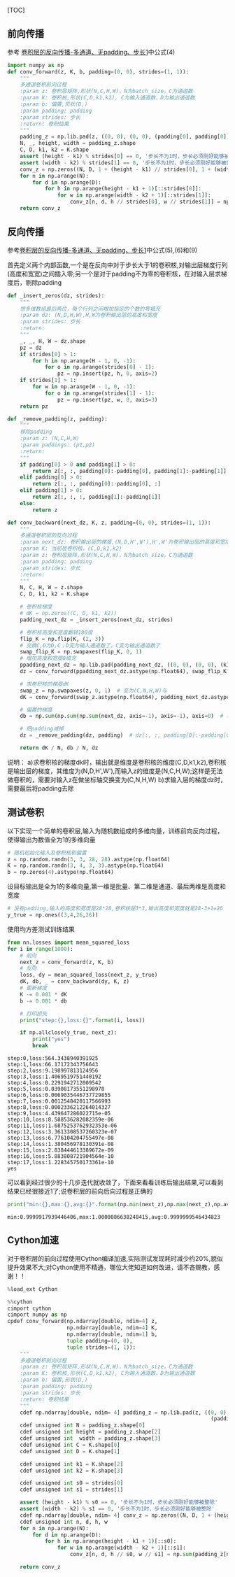 [TOC]


## 前向传播

  参考 [卷积层的反向传播-多通道、无padding、步长1](0_2_4-卷积层的反向传播-多通道、有padding、步长不为1.md)中公式(4) 



```python
import numpy as np
def conv_forward(z, K, b, padding=(0, 0), strides=(1, 1)):
    """
    多通道卷积前向过程
    :param z: 卷积层矩阵,形状(N,C,H,W)，N为batch_size，C为通道数
    :param K: 卷积核,形状(C,D,k1,k2), C为输入通道数，D为输出通道数
    :param b: 偏置,形状(D,)
    :param padding: padding
    :param strides: 步长
    :return: 卷积结果
    """
    padding_z = np.lib.pad(z, ((0, 0), (0, 0), (padding[0], padding[0]), (padding[1], padding[1])), 'constant', constant_values=0)
    N, _, height, width = padding_z.shape
    C, D, k1, k2 = K.shape
    assert (height - k1) % strides[0] == 0, '步长不为1时，步长必须刚好能够被整除'
    assert (width - k2) % strides[1] == 0, '步长不为1时，步长必须刚好能够被整除'
    conv_z = np.zeros((N, D, 1 + (height - k1) // strides[0], 1 + (width - k2) // strides[1]))
    for n in np.arange(N):
        for d in np.arange(D):
            for h in np.arange(height - k1 + 1)[::strides[0]]:
                for w in np.arange(width - k2 + 1)[::strides[1]]:
                    conv_z[n, d, h // strides[0], w // strides[1]] = np.sum(padding_z[n, :, h:h + k1, w:w + k2] * K[:, d]) + b[d]
    return conv_z
```

## 反向传播


参考[卷积层的反向传播-多通道、无padding、步长1](0_2_4-卷积层的反向传播-多通道、有padding、步长不为1.md)中公式(5),(6)和(9) 

首先定义两个内部函数,一个是在反向中对于步长大于1的卷积核,对输出层梯度行列(高度和宽宽)之间插入零;另一个是对于padding不为零的卷积核，在对输入层求梯度后，剔除padding


```python
def _insert_zeros(dz, strides):
    """
    想多维数组最后两位，每个行列之间增加指定的个数的零填充
    :param dz: (N,D,H,W),H,W为卷积输出层的高度和宽度
    :param strides: 步长
    :return:
    """
    _, _, H, W = dz.shape
    pz = dz
    if strides[0] > 1:
        for h in np.arange(H - 1, 0, -1):
            for o in np.arange(strides[0] - 1):
                pz = np.insert(pz, h, 0, axis=2)
    if strides[1] > 1:
        for w in np.arange(W - 1, 0, -1):
            for o in np.arange(strides[1] - 1):
                pz = np.insert(pz, w, 0, axis=3)
    return pz
```


```python
def _remove_padding(z, padding):
    """
    移除padding
    :param z: (N,C,H,W)
    :param paddings: (p1,p2)
    :return:
    """
    if padding[0] > 0 and padding[1] > 0:
        return z[:, :, padding[0]:-padding[0], padding[1]:-padding[1]]
    elif padding[0] > 0:
        return z[:, :, padding[0]:-padding[0], :]
    elif padding[1] > 0:
        return z[:, :, :, padding[1]:-padding[1]]
    else:
        return z
```


```python
def conv_backward(next_dz, K, z, padding=(0, 0), strides=(1, 1)):
    """
    多通道卷积层的反向过程
    :param next_dz: 卷积输出层的梯度,(N,D,H',W'),H',W'为卷积输出层的高度和宽度
    :param K: 当前层卷积核，(C,D,k1,k2)
    :param z: 卷积层矩阵,形状(N,C,H,W)，N为batch_size，C为通道数
    :param padding: padding
    :param strides: 步长
    :return:
    """
    N, C, H, W = z.shape
    C, D, k1, k2 = K.shape

    # 卷积核梯度
    # dK = np.zeros((C, D, k1, k2))
    padding_next_dz = _insert_zeros(next_dz, strides)

    # 卷积核高度和宽度翻转180度
    flip_K = np.flip(K, (2, 3))
    # 交换C,D为D,C；D变为输入通道数了，C变为输出通道数了
    swap_flip_K = np.swapaxes(flip_K, 0, 1)
    # 增加高度和宽度0填充
    ppadding_next_dz = np.lib.pad(padding_next_dz, ((0, 0), (0, 0), (k1 - 1, k1 - 1), (k2 - 1, k2 - 1)), 'constant', constant_values=0)
    dz = conv_forward(ppadding_next_dz.astype(np.float64), swap_flip_K.astype(np.float64), np.zeros((C,), dtype=np.float64))

    # 求卷积核的梯度dK
    swap_z = np.swapaxes(z, 0, 1)  # 变为(C,N,H,W)与
    dK = conv_forward(swap_z.astype(np.float64), padding_next_dz.astype(np.float64), np.zeros((D,), dtype=np.float64))

    # 偏置的梯度
    db = np.sum(np.sum(np.sum(next_dz, axis=-1), axis=-1), axis=0)  # 在高度、宽度上相加；批量大小上相加

    # 把padding减掉
    dz = _remove_padding(dz, padding)  # dz[:, :, padding[0]:-padding[0], padding[1]:-padding[1]]

    return dK / N, db / N, dz
```

说明：
a)求卷积核的梯度dk时，输出就是维度是卷积核的维度(C,D,k1,k2),卷积核是输出层的梯度，其维度为(N,D,H',W'),而输入z的维度是(N,C,H,W);这样是无法做卷积的，需要对输入z在做坐标轴交换变为(C,N,H,W)
b)求输入层的梯度dz时，需要最后将padding去除

##  测试卷积

   以下实现一个简单的卷积层,输入为随机数组成的多维向量，训练前向反向过程，使得输出为数值全为1的多维向量


```python
# 随机初始化输入及卷积核和偏置
z = np.random.randn(3, 3, 28, 28).astype(np.float64)
K = np.random.randn(3, 4, 3, 3).astype(np.float64) 
b = np.zeros(4).astype(np.float64)
```

设目标输出是全为1的多维向量,第一维是批量、第二维是通道、最后两维是高度和宽度


```python
# 没有padding,输入的高度和宽度是28*28,卷积核是3*3,输出高度和宽度就是28-3+1=26
y_true = np.ones((3,4,26,26))
```

使用均方差测试训练结果


```python
from nn.losses import mean_squared_loss
for i in range(1000):
    # 前向
    next_z = conv_forward(z, K, b)
    # 反向
    loss, dy = mean_squared_loss(next_z, y_true)
    dK, db, _ = conv_backward(dy, K, z)
    # 更新梯度
    K -= 0.001 * dK
    b -= 0.001 * db

    # 打印损失
    print("step:{},loss:{}".format(i, loss))

    if np.allclose(y_true, next_z):
        print("yes")
        break
```

    step:0,loss:564.3438940391925
    step:1,loss:66.17172343756643
    step:2,loss:9.198997813124956
    step:3,loss:1.4069519751440192
    step:4,loss:0.2291942712009542
    step:5,loss:0.03908173551298978
    step:6,loss:0.0069035446737729855
    step:7,loss:0.0012548420117566993
    step:8,loss:0.0002336212264014327
    step:9,loss:4.439647286022715e-05
    step:10,loss:8.588536282082359e-06
    step:11,loss:1.6875253762932353e-06
    step:12,loss:3.3613308537260323e-07
    step:13,loss:6.776104204755497e-08
    step:14,loss:1.380456978130391e-08
    step:15,loss:2.838444613389672e-09
    step:16,loss:5.883808721904564e-10
    step:17,loss:1.228345750173361e-10
    yes


可以看到经过很少的十几步迭代就收敛了，下面来看看训练后输出结果,可以看到结果已经很接近1了;说卷积层的前向后向过程是正确的


```python
print("min:{},max:{},avg:{}".format(np.min(next_z),np.max(next_z),np.average(next_z)))
```

    min:0.9999917939446406,max:1.0000086638248415,avg:0.9999999546434823


## Cython加速

对于卷积层的前向过程使用Cython编译加速,实际测试发现耗时减少约20%,貌似提升效果不大;对Cython使用不精通，哪位大佬知道如何改进，请不吝赐教，感谢！！



```python
%load_ext Cython
```

```python
%%cython
cimport cython
cimport numpy as np
cpdef conv_forward(np.ndarray[double, ndim=4] z,
                   np.ndarray[double, ndim=4] K,
                   np.ndarray[double, ndim=1] b,
                   tuple padding=(0, 0),
                   tuple strides=(1, 1)):
    """
    多通道卷积前向过程
    :param z: 卷积层矩阵,形状(N,C,H,W)，N为batch_size，C为通道数
    :param K: 卷积核,形状(C,D,k1,k2), C为输入通道数，D为输出通道数
    :param b: 偏置,形状(D,)
    :param padding: padding
    :param strides: 步长
    :return: 卷积结果
    """
    cdef np.ndarray[double, ndim= 4] padding_z = np.lib.pad(z, ((0, 0), (0, 0), (padding[0], padding[0]),
                                                                 (padding[1], padding[1])), 'constant', constant_values=0)
    cdef unsigned int N = padding_z.shape[0]
    cdef unsigned int height = padding_z.shape[2]
    cdef unsigned int  width = padding_z.shape[3]
    cdef unsigned int C = K.shape[0]
    cdef unsigned int D = K.shape[1]

    cdef unsigned int k1 = K.shape[2]
    cdef unsigned int k2 = K.shape[3]

    cdef unsigned int s0 = strides[0]
    cdef unsigned int s1 = strides[1]

    assert (height - k1) % s0 == 0, '步长不为1时，步长必须刚好能够被整除'
    assert (width - k2) % s1 == 0, '步长不为1时，步长必须刚好能够被整除'
    cdef np.ndarray[double, ndim= 4] conv_z = np.zeros((N, D, 1 + (height - k1) // s0, 1 + (width - k2) // s1))
    cdef unsigned int n, d, h, w
    for n in np.arange(N):
        for d in np.arange(D):
            for h in np.arange(height - k1 + 1)[::s0]:
                for w in np.arange(width - k2 + 1)[::s1]:
                    conv_z[n, d, h // s0, w // s1] = np.sum(padding_z[n, :, h:h + k1, w:w + k2] * K[:, d]) + b[d]

    return conv_z
```

